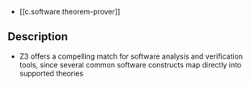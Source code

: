 
- [[c.software.theorem-prover]]

## Description

- Z3 offers a compelling match for software analysis and verification tools, since several common software constructs map directly into supported theories